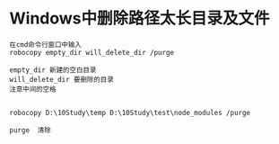 # Windows中删除路径太长目录及文件

    在cmd命令行窗口中输入
	robocopy empty_dir will_delete_dir /purge
	
	empty_dir 新建的空白目录
	will_delete_dir 要删除的目录
	注意中间的空格
    
    
    robocopy D:\10Study\temp D:\10Study\test\node_modules /purge

    purge  清除